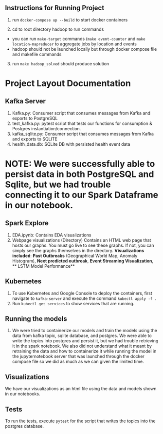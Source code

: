 
## Instructions for Running Project ##

1. run `docker-compose up --build` to start docker containers

2. cd to root directory hadoop to run commands
- you can run `make-target` commands (`make event-counter` and `make location-mapreducer` to aggregate jobs by location and events 
- hadoop should not be launched locally but through docker compose file and makefile commands

3. run `make hadoop_solved` should produce solution


# Project Layout Documentation


## Kafka Server
1. Kafka.py: Consumer script that consumes messages from Kafka and exports to PostgreSQL
2. test_kafka.py: pytest script that tests our functions for consumption & Postgres instantiation/connection.
3. kafka_sqlite.py: Consumer script that consumes messages from Kafka and exports to SQLITE
4. health_data.db: SQLite DB with persisted health event data

# NOTE: We were successfully able to persist data in both PostgreSQL and Sqlite, but we had trouble connecting it to our Spark Dataframe in our notebook.

## Spark Explore

1. EDA.ipynb: Contains EDA visualizations
2. Webpage visualizations (Directory) Contains an HTML web page that hosts our graphs. You must go live to see these graphs. If not, you can simply see the graphs themselves in the directory. **Visualizations** **included**: **Past Outbreaks** (Geographical World Map, Anomaly Histogram), **Next predicted outbreak**, **Event Streaming Visualization**, ** LSTM Model Performance**

## Kubernetes

1. To use Kubernetes and Google Console to deploy the containers, first navigate to `kafka-server` and execute the command `kubectl apply -f .`
2. Run `kubectl get services` to show services that are running.

## Running the models

1. We were tried to containerize our models and train the models using the data from kafka topic, sqlite database, and postgres. We were able to write the topics into postgres and persist it, but we had trouble retrieving it in the spark notebook. We also did not understand what it meant by retraining the data and how to containerize it while running the model in the jupyternotebook server that was launched through the docker compose file so we did as much as we can given the limited time.

## Visualizations

We have our visualizations as an html file using the data and models shown in our notebooks. 

## Tests

To run the tests, execute  `pytest` for the script that writes the topics into the postgres database.

   

